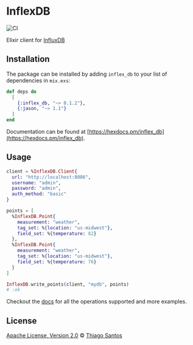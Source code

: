 # InflexDB

![CI](https://github.com/thiamsantos/inflex_db/workflows/CI/badge.svg)

Elixir client for [InfluxDB](https://www.influxdata.com/products/influxdb-overview/)

## Installation

The package can be installed
by adding `inflex_db` to your list of dependencies in `mix.exs`:

```elixir
def deps do
  [
    {:inflex_db, "~> 0.1.2"},
    {:jason, "~> 1.1"}
  ]
end
```

Documentation can be found at [https://hexdocs.pm/inflex_db](https://hexdocs.pm/inflex_db).

## Usage

```elixir
client = %InflexDB.Client{
  url: "http://localhost:8086",
  username: "admin",
  password: "admin",
  auth_method: "basic"
}

points = [
  %InflexDB.Point{
    measurement: "weather",
    tag_set: %{location: "us-midwest"},
    field_set: %{temperature: 82}
  },
  %InflexDB.Point{
    measurement: "weather",
    tag_set: %{location: "us-midwest"},
    field_set: %{temperature: 76}
  }
]

InflexDB.write_points(client, "mydb", points)
# :ok
```

Checkout the [docs](https://hexdocs.pm/inflex_db) for all the operations supported and more examples.

## License

[Apache License, Version 2.0](LICENSE) © [Thiago Santos](https://github.com/thiamsantos)

